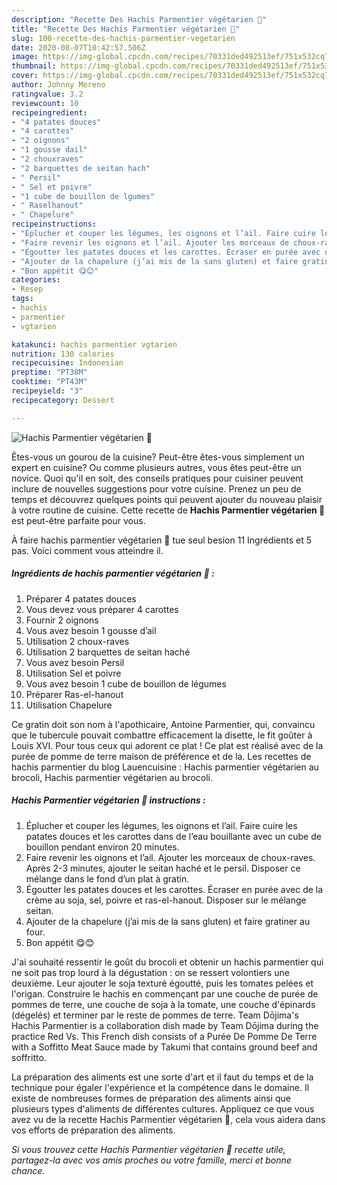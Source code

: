 ```yaml
---
description: "Recette Des Hachis Parmentier végétarien 🌱"
title: "Recette Des Hachis Parmentier végétarien 🌱"
slug: 100-recette-des-hachis-parmentier-vegetarien
date: 2020-08-07T10:42:57.506Z
image: https://img-global.cpcdn.com/recipes/70331ded492513ef/751x532cq70/hachis-parmentier-vegetarien-🌱-photo-principale-de-la-recette.jpg
thumbnail: https://img-global.cpcdn.com/recipes/70331ded492513ef/751x532cq70/hachis-parmentier-vegetarien-🌱-photo-principale-de-la-recette.jpg
cover: https://img-global.cpcdn.com/recipes/70331ded492513ef/751x532cq70/hachis-parmentier-vegetarien-🌱-photo-principale-de-la-recette.jpg
author: Johnny Moreno
ratingvalue: 3.2
reviewcount: 10
recipeingredient:
- "4 patates douces"
- "4 carottes"
- "2 oignons"
- "1 gousse dail"
- "2 chouxraves"
- "2 barquettes de seitan hach"
- " Persil"
- " Sel et poivre"
- "1 cube de bouillon de lgumes"
- " Raselhanout"
- " Chapelure"
recipeinstructions:
- "Éplucher et couper les légumes, les oignons et l’ail. Faire cuire les patates douces et les carottes dans de l’eau bouillante avec un cube de bouillon pendant environ 20 minutes."
- "Faire revenir les oignons et l’ail. Ajouter les morceaux de choux-raves. Après 2-3 minutes, ajouter le seitan haché et le persil. Disposer ce mélange dans le fond d’un plat à gratin."
- "Égoutter les patates douces et les carottes. Écraser en purée avec de la crème au soja, sel, poivre et ras-el-hanout. Disposer sur le mélange seitan."
- "Ajouter de la chapelure (j’ai mis de la sans gluten) et faire gratiner au four."
- "Bon appétit 😋😊"
categories:
- Resep
tags:
- hachis
- parmentier
- vgtarien

katakunci: hachis parmentier vgtarien 
nutrition: 130 calories
recipecuisine: Indonesian
preptime: "PT38M"
cooktime: "PT43M"
recipeyield: "3"
recipecategory: Dessert

---
```



![Hachis Parmentier végétarien 🌱](https://img-global.cpcdn.com/recipes/70331ded492513ef/751x532cq70/hachis-parmentier-vegetarien-🌱-photo-principale-de-la-recette.jpg)

Êtes-vous un gourou de la cuisine? Peut-être êtes-vous simplement un expert en cuisine? Ou comme plusieurs autres, vous êtes peut-être un novice. Quoi qu'il en soit, des conseils pratiques pour cuisiner peuvent inclure de nouvelles suggestions pour votre cuisine. Prenez un peu de temps et découvrez quelques points qui peuvent ajouter du nouveau plaisir à votre routine de cuisine. Cette recette de <strong> Hachis Parmentier végétarien 🌱 </strong> est peut-être parfaite pour vous.

<!--inarticleads1-->

À faire hachis parmentier végétarien 🌱 tue seul besion 11 Ingrédients et 5 pas. Voici comment vous atteindre il.

##### Ingrédients de hachis parmentier végétarien 🌱 :

1. Préparer 4 patates douces
1. Vous devez vous préparer 4 carottes
1. Fournir 2 oignons
1. Vous avez besoin 1 gousse d’ail
1. Utilisation 2 choux-raves
1. Utilisation 2 barquettes de seitan haché
1. Vous avez besoin  Persil
1. Utilisation  Sel et poivre
1. Vous avez besoin 1 cube de bouillon de légumes
1. Préparer  Ras-el-hanout
1. Utilisation  Chapelure


Ce gratin doit son nom à l&#39;apothicaire, Antoine Parmentier, qui, convaincu que le tubercule pouvait combattre efficacement la disette, le fit goûter à Louis XVI. Pour tous ceux qui adorent ce plat ! Ce plat est réalisé avec de la purée de pomme de terre maison de préférence et de la. Les recettes de hachis parmentier du blog Lauencuisine : Hachis parmentier végétarien au brocoli, Hachis parmentier végétarien au brocoli. 

<!--inarticleads2-->

##### Hachis Parmentier végétarien 🌱 instructions :

1. Éplucher et couper les légumes, les oignons et l’ail. Faire cuire les patates douces et les carottes dans de l’eau bouillante avec un cube de bouillon pendant environ 20 minutes.
1. Faire revenir les oignons et l’ail. Ajouter les morceaux de choux-raves. Après 2-3 minutes, ajouter le seitan haché et le persil. Disposer ce mélange dans le fond d’un plat à gratin.
1. Égoutter les patates douces et les carottes. Écraser en purée avec de la crème au soja, sel, poivre et ras-el-hanout. Disposer sur le mélange seitan.
1. Ajouter de la chapelure (j’ai mis de la sans gluten) et faire gratiner au four.
1. Bon appétit 😋😊


J&#39;ai souhaité ressentir le goût du brocoli et obtenir un hachis parmentier qui ne soit pas trop lourd à la dégustation : on se ressert volontiers une deuxième. Leur ajouter le soja texturé égoutté, puis les tomates pelées et l&#39;origan. Construire le hachis en commençant par une couche de purée de pommes de terre, une couche de soja à la tomate, une couche d&#39;épinards (dégelés) et terminer par le reste de pommes de terre. Team Dōjima&#39;s Hachis Parmentier is a collaboration dish made by Team Dōjima during the practice Red Vs. This French dish consists of a Purée De Pomme De Terre with a Soffitto Meat Sauce made by Takumi that contains ground beef and soffritto. 

<!--inarticleads1-->

<p>
La préparation des aliments est une sorte d'art et il faut du temps et de la technique pour égaler l'expérience et la compétence dans le domaine. Il existe de nombreuses formes de préparation des aliments ainsi que plusieurs types d'aliments de différentes cultures. Appliquez ce que vous avez vu de la recette Hachis Parmentier végétarien 🌱, cela vous aidera dans vos efforts de préparation des aliments.
</p>

<p>
<i>Si vous trouvez cette Hachis Parmentier végétarien 🌱 recette utile, partagez-la avec vos amis proches ou votre famille, merci et bonne chance.</i>
</p>
